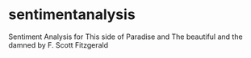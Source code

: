 # sentimentanalysis
Sentiment Analysis for This side of Paradise and The beautiful and the damned by F. Scott Fitzgerald
